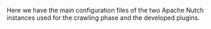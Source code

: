 Here we have the main configuration files of the two Apache Nutch instances used for the crawling phase and the developed plugins.